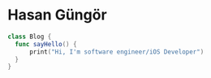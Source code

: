 # Hasan Güngör

```swift
class Blog {
  func sayHello() {
      print("Hi, I'm software engineer/iOS Developer")
  }
}
```
